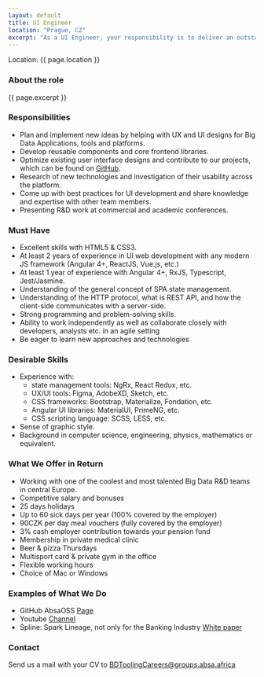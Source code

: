 ```yaml
---
layout: default
title: UI Engineer
location: "Prague, CZ"
excerpt: "As a UI Engineer, your responsibility is to deliver an outstanding user experience providing an exceptional and intuitive application design. You will work alongside experienced and junior engineers on the development of mission-critical projects and using various methods and latest technology. You will be able to make deliberate design decisions and to translate any given user-experience journey into a smooth and intuitive interaction."
---
```

Location: {{ page.location }}

### About the role
{{ page.excerpt }}

### Responsibilities
- Plan and implement new ideas by helping with UX and UI designs for Big Data Applications, tools and platforms.
- Develop reusable components and core frontend libraries.
- Optimize existing user interface designs and contribute to our projects, which can be found on [GitHub](https://github.com/AbsaOSS).
- Research of new technologies and investigation of their usability across the platform.
- Come up with best practices for UI development and share knowledge and expertise with other team members.
- Presenting R&D work at commercial and academic conferences. 

### Must Have
- Excellent skills with HTML5 & CSS3.
- At least 2 years of experience in UI web development with any modern JS framework (Angular 4+, ReactJS, Vue.js, etc.)
- At least 1 year of experience with Angular 4+, RxJS, Typescript, Jest/Jasmine.
- Understanding of the general concept of SPA state management.
- Understanding of the HTTP protocol, what is REST API, and how the client-side communicates with a server-side.
- Strong programming and problem-solving skills.
- Ability to work independently as well as collaborate closely with developers, analysts etc. in an agile setting
- Be eager to learn new approaches and technologies

### Desirable Skills
- Experience with:
    - state management tools: NgRx, React Redux, etc.
    - UX/UI tools: Figma, AdobeXD, Sketch, etc.
    - CSS frameworks: Bootstrap, Materialize, Fondation, etc.
    - Angular UI libraries: MaterialUI, PrimeNG, etc.
    - CSS scripting language: SCSS, LESS, etc.
- Sense of graphic style.
- Background in computer science, engineering, physics, mathematics or equivalent.


### What We Offer in Return
- Working with one of the coolest and most talented Big Data R&D teams in central Europe.
- Competitive salary and bonuses
- 25 days holidays
- Up to 60 sick days per year (100% covered by the employer)
- 90CZK per day meal vouchers (fully covered by the employer)
- 3% cash employer contribution towards your pension fund
- Membership in private medical clinic
- Beer & pizza Thursdays 
- Multisport card & private gym in the office
- Flexible working hours
- Choice of Mac or Windows

### Examples of What We Do
- GitHub AbsaOSS [Page](https://github.com/AbsaOSS)
- Youtube [Channel](https://www.youtube.com/playlist?list=PLZJVQ5ij3YxhecGorryvPFUoUHEBsT1gK)
- Spline: Spark Lineage, not only for the Banking Industry [White paper](https://github.com/AbsaOSS/spline/releases/download/release%2F0.2.7/Spline_paper_IEEE_2018.pdf) 


### Contact
Send us a mail with your CV to <BDToolingCareers@groups.absa.africa>
